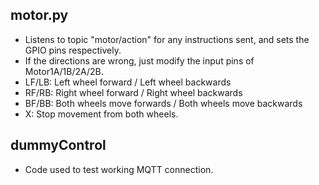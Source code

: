 ## motor.py
- Listens to topic "motor/action" for any instructions sent, and sets the GPIO pins respectively.
- If the directions are wrong, just modify the input pins of Motor1A/1B/2A/2B. 
- LF/LB: Left wheel forward / Left wheel backwards
- RF/RB: Right wheel forward / Right wheel backwards
- BF/BB: Both wheels move forwards / Both wheels move backwards
- X: Stop movement from both wheels. 


## dummyControl
- Code used to test working MQTT connection.
